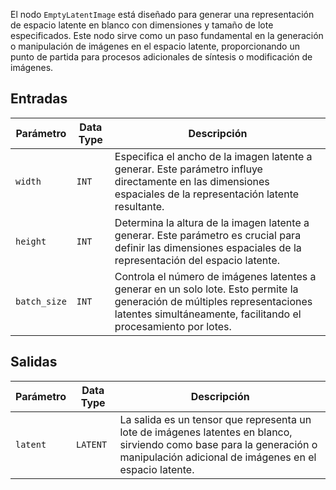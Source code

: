 El nodo `EmptyLatentImage` está diseñado para generar una representación de espacio latente en blanco con dimensiones y tamaño de lote especificados. Este nodo sirve como un paso fundamental en la generación o manipulación de imágenes en el espacio latente, proporcionando un punto de partida para procesos adicionales de síntesis o modificación de imágenes.

## Entradas

| Parámetro   | Data Type | Descripción |
|-------------|-------------|-------------|
| `width`     | `INT`       | Especifica el ancho de la imagen latente a generar. Este parámetro influye directamente en las dimensiones espaciales de la representación latente resultante. |
| `height`    | `INT`       | Determina la altura de la imagen latente a generar. Este parámetro es crucial para definir las dimensiones espaciales de la representación del espacio latente. |
| `batch_size`| `INT`       | Controla el número de imágenes latentes a generar en un solo lote. Esto permite la generación de múltiples representaciones latentes simultáneamente, facilitando el procesamiento por lotes. |

## Salidas

| Parámetro | Data Type | Descripción |
|-----------|-------------|-------------|
| `latent`  | `LATENT`    | La salida es un tensor que representa un lote de imágenes latentes en blanco, sirviendo como base para la generación o manipulación adicional de imágenes en el espacio latente. |
